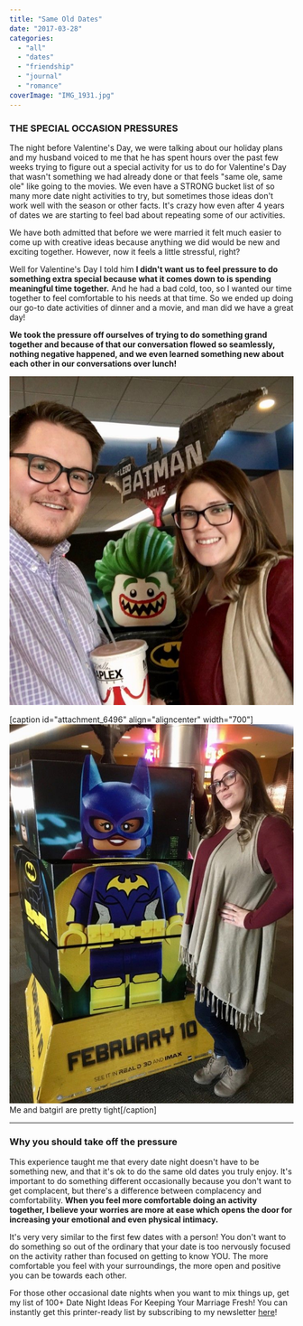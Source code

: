 ```yaml
---
title: "Same Old Dates"
date: "2017-03-28"
categories: 
  - "all"
  - "dates"
  - "friendship"
  - "journal"
  - "romance"
coverImage: "IMG_1931.jpg"
---
```


### THE SPECIAL OCCASION PRESSURES

The night before Valentine's Day, we were talking about our holiday plans and my husband voiced to me that he has spent hours over the past few weeks trying to figure out a special activity for us to do for Valentine's Day that wasn't something we had already done or that feels "same ole, same ole" like going to the movies. We even have a STRONG bucket list of so many more date night activities to try, but sometimes those ideas don't work well with the season or other facts. It's crazy how even after 4 years of dates we are starting to feel bad about repeating some of our activities.

We have both admitted that before we were married it felt much easier to come up with creative ideas because anything we did would be new and exciting together. However, now it feels a little stressful, right?

Well for Valentine's Day I told him **I didn't want us to feel pressure to do something extra special because what it comes down to is spending meaningful time together.** And he had a bad cold, too, so I wanted our time together to feel comfortable to his needs at that time. So we ended up doing our go-to date activities of dinner and a movie, and man did we have a great day!

**We took the pressure off ourselves of trying to do something grand together and because of that our conversation flowed so seamlessly, nothing negative happened, and we even learned something new about each other in our conversations over lunch!**

![date night, valentine's day, valentine's day dates, valentine's date ideas, date night pressures, date night ideas, the same old date nights, married date nights, fun in marriage, marriage advice, marriage help, newlywed life, newlywed blog, marriage blog, married help](/images/IMG_0654.jpg)

\[caption id="attachment\_6496" align="aligncenter" width="700"\]![date night, valentine's day, valentine's day dates, valentine's date ideas, date night pressures, date night ideas, the same old date nights, married date nights, fun in marriage, marriage advice, marriage help, newlywed life, newlywed blog, marriage blog, married help](/images/IMG_0655.jpg) Me and batgirl are pretty tight\[/caption\]

* * *

### Why you should take off the pressure

This experience taught me that every date night doesn't have to be something new, and that it's ok to do the same old dates you truly enjoy. It's important to do something different occasionally because you don't want to get complacent, but there's a difference between complacency and comfortability. **When you feel more comfortable doing an activity together, I believe your worries are more at ease which opens the door for increasing your emotional and even physical intimacy.**

It's very very similar to the first few dates with a person! You don't want to do something so out of the ordinary that your date is too nervously focused on the activity rather than focused on getting to know YOU. The more comfortable you feel with your surroundings, the more open and positive you can be towards each other.

For those other occasional date nights when you want to mix things up, get my list of 100+ Date Night Ideas For Keeping Your Marriage Fresh! You can instantly get this printer-ready list by subscribing to my newsletter [here](http://freshlymarried.us3.list-manage.com/subscribe?u=7f42eae738681a6388816f80a&id=78c3cf254f)!
